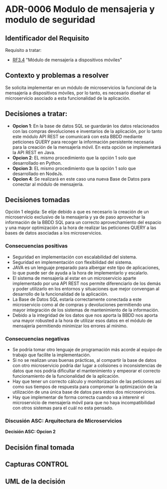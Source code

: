 # ADR-0006 Modulo de mensajeria y modulo de seguridad

## Identificador del Requisito

Requisito a tratar: 
* [RF3.4](../Requisitos/rf3.4.md) "Módulo de mensajería a dispositivos móviles"


## Contexto y problemas a resolver

Se solicita implementar en un módulo de microservicios la funcional de la mensajería a dispositivos móviles, por lo tanto, es necesario diseñar el microservicio asociado a esta funcionalidad de la aplicación.

## Decisiones a tratar:

* **Opcion 1**:  En la base de datos SQL se guardarán los datos relacionados con las compras devoluciones e inventarios de la aplicación, por lo tanto este módulo API REST se comunicará con esta BBDD mediante peticiones QUERY para recoger la información persistente necesaria para la creación de la mensajería móvil. En esta opción se implementará la API REST en Java.
* **Opcion 2**:  EL mismo procedimiento que la opción 1 solo que desarrollado en Python.
* **Opcion 3**: EL mismo procedimiento que la opción 1 solo que desarrollado en NodeJs.
* **Opcion 4**: Se realizará en este caso una nueva Base de Datos para conectar al módulo de mensajería.




## Decisiones tomadas

Opción 1 elegida: Se elije debido a que es necesario la creación de un microservicio exclusivo de la mensajería y ya de paso aprovechar la información de la BBDD SQL para un correcto aprovechamiento del espacio y una mayor optimización a la hora de realizar las peticiones QUERY a las bases de datos asociadas a los microservicios.


### Consecuencias positivas <!-- optional -->

* Seguridad en implementación con escalabilidad del sistema.
* Seguridad en implementación con flexibilidad del sistema.
* JAVA es un lenguaje preparado para albergar este tipo de aplicaciones, lo que puede ser de ayuda a la hora de implementarlo y escalarlo.
* El sistema de mensajería al estar en un microservicio aparte implementado por una API REST nos permite diferenciarlo de los demás y poder utilizarlo en los entornos y situaciones que mejor convengan al desarrollo de la funcionalidad de la aplicación.
* La Base de Datos SQL estaría correctamente conectada a este microservicio como al de compras y devoluciones permitiendo una mayor integración de los sistemas de mantenimiento de la información.
* Debido a la integridad de los datos que nos aporta la BBDD nos aporta una mayor robusted a la hora de utilizar esos datos en el módulo de mensajería permitiendo minimizar los errores al mínimo.

### Consecuencias negativas <!-- optional -->

* Se podría tomar otro lenguaje de programación más acorde al equipo de trabajo que facilite la implementación.
* Si no se realizan unas buenas prácticas, al compartir la base de datos con otro microservicio podría dar lugar a colisiones o inconsistencias de datos que nos podría dificultar el mantenimiento y empeorar el correcto funcionamiento de la funcionalidad de la aplicación.
* Hay que tener un correcto cálculo y monitorización de las peticiones así como sus tiempos de respuesta para compromar la optimización de la utilización de una única base de datos para estos dos microservicios.
* Hay que implementar de forma correcta cuando va a interenir el microservicio de mensajería móvil para que no haya incompatibilidad con otros sistemas para el cuál no esta pensado.

### Discusión ASC: Arquitectura de Microservicios

**Decisión ASC: Opcion 2**

## Decisión final tomada



## Capturas CONTROL 


## UML de la decisión






